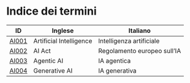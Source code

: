# Indice dei termini

| ID | Inglese | Italiano |
|---|---|---|
| [AI001](./AI001.md) | Artificial Intelligence | Intelligenza artificiale |
| [AI002](./AI002.md) | AI Act | Regolamento europeo sull’IA |
| [AI003](./AI003.md) | Agentic AI | IA agentica |
| [AI004](./AI004.md) | Generative AI | IA generativa |